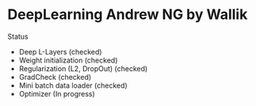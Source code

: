 # DeepLearning Andrew NG by Wallik

Status

- Deep L-Layers (checked)
- Weight initialization (checked)
- Regularization (L2, DropOut) (checked)
- GradCheck (checked)
- Mini batch data loader (checked)
- Optimizer (In progress)